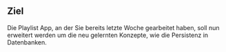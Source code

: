 ## Ziel


Die Playlist App, an der Sie bereits letzte Woche gearbeitet haben, soll nun erweitert werden um die neu gelernten Konzepte, wie die Persistenz in Datenbanken.
